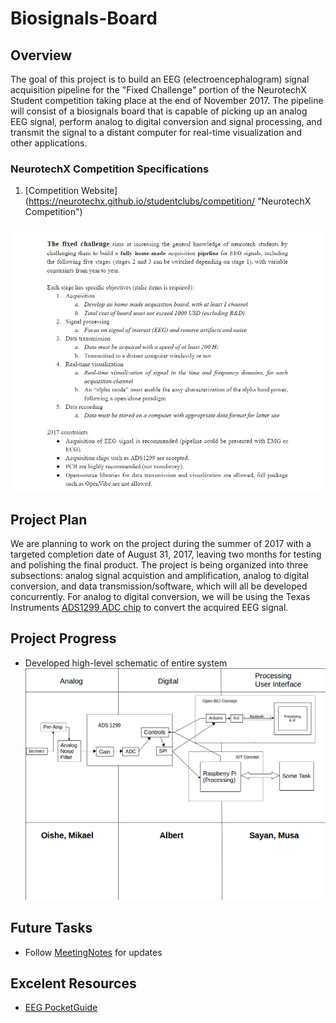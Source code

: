 # Biosignals-Board

## Overview

The goal of this project is to build an EEG (electroencephalogram) signal acquisition pipeline for the "Fixed Challenge" portion of the NeurotechX Student competition taking place at the end of November 2017. The pipeline will consist of a biosignals board that is capable of picking up an analog EEG signal, perform analog to digital conversion and signal processing, and transmit the signal to a distant computer for real-time visualization and other applications.

### NeurotechX Competition Specifications

1. [Competition Website] (https://neurotechx.github.io/studentclubs/competition/ "NeurotechX Competition")

![rubric](./2017/Resources/CompetitionRequirements2017.JPG)

## Project Plan
We are planning to work on the project during the summer of 2017 with a targeted completion date of August 31, 2017, leaving two months for testing and polishing the final product. The project is being organized into three subsections: analog signal acquistion and amplification, analog to digital conversion, and data transmission/software, which will all be developed concurrently. For analog to digital conversion, we will be using the Texas Instruments [ADS1299 ADC chip](./ADS1299/) to convert the acquired EEG signal.

## Project Progress
* Developed high-level schematic of entire system
![high-level schematic]( ./2017/Resources/FixedProject.png)

## Future Tasks
* Follow [MeetingNotes](./2017/MeetingNotes) for updates

## Excelent Resources
* [EEG PocketGuide](https://drive.google.com/file/d/0B4xsbDIeDmLPY3hObm1DVjV1TmM/view?usp=sharing)
